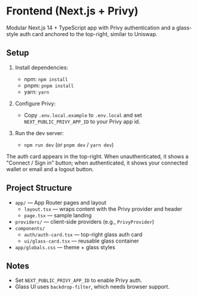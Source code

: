 # Frontend (Next.js + Privy)

Modular Next.js 14 + TypeScript app with Privy authentication and a glass-style auth card anchored to the top-right, similar to Uniswap.

## Setup

1. Install dependencies:

   - npm: `npm install`
   - pnpm: `pnpm install`
   - yarn: `yarn`

2. Configure Privy:

   - Copy `.env.local.example` to `.env.local` and set `NEXT_PUBLIC_PRIVY_APP_ID` to your Privy app id.

3. Run the dev server:

   - `npm run dev` (or `pnpm dev` / `yarn dev`)

The auth card appears in the top-right. When unauthenticated, it shows a "Connect / Sign in" button; when authenticated, it shows your connected wallet or email and a logout button.

## Project Structure

- `app/` — App Router pages and layout
  - `layout.tsx` — wraps content with the Privy provider and header
  - `page.tsx` — sample landing
- `providers/` — client-side providers (e.g., `PrivyProvider`)
- `components/`
  - `auth/auth-card.tsx` — top-right glass auth card
  - `ui/glass-card.tsx` — reusable glass container
- `app/globals.css` — theme + glass styles

## Notes

- Set `NEXT_PUBLIC_PRIVY_APP_ID` to enable Privy auth.
- Glass UI uses `backdrop-filter`, which needs browser support.

